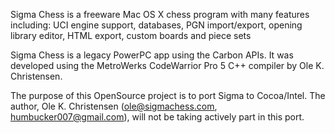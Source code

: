 Sigma Chess is a freeware Mac OS X chess program with many features including: UCI engine support, databases, PGN import/export, opening library editor, HTML export, custom boards and piece sets

Sigma Chess is a legacy PowerPC app using the Carbon APIs. It was developed using the MetroWerks CodeWarrior Pro 5 C++ compiler by Ole K. Christensen.

The purpose of this OpenSource project is to port Sigma to Cocoa/Intel. The author, Ole K. Christensen (ole@sigmachess.com, humbucker007@gmail.com), will not be taking actively part in this port.